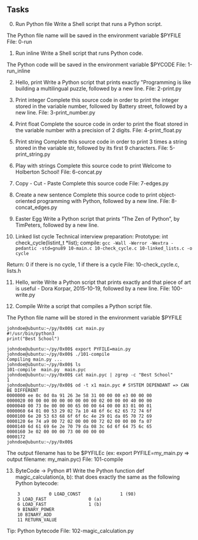 ## Tasks
0. Run Python file
Write a Shell script that runs a Python script.

The Python file name will be saved in the environment variable $PYFILE
File: 0-run
   
1. Run inline
Write a Shell script that runs Python code.

The Python code will be saved in the environment variable $PYCODE
File: 1-run_inline
   
2. Hello, print
Write a Python script that prints exactly "Programming is like building a multilingual puzzle, followed by a new line.
File: 2-print.py
   
3. Print integer
Complete this source code in order to print the integer stored in the variable number, followed by Battery street, followed by a new line.
File: 3-print_number.py
	   
4. Print float
Complete the source code in order to print the float stored in the variable number with a precision of 2 digits.
File: 4-print_float.py

5. Print string
Complete this source code in order to print 3 times a string stored in the variable str, followed by its first 9 characters.
File: 5-print_string.py
	   
6. Play with strings
Complete this source code to print Welcome to Holberton School!
File: 6-concat.py

7. Copy - Cut - Paste
Complete this source code
File: 7-edges.py

8. Create a new sentence
Complete this source code to print object-oriented programming with Python, followed by a new line.
File: 8-concat_edges.py

9. Easter Egg
Write a Python script that prints “The Zen of Python”, by TimPeters, followed by a new line.

10. Linked list cycle
Technical interview preparation:
Prototype: int check_cycle(listint_t *list);
compile: `gcc -Wall -Werror -Wextra -pedantic -std=gnu89 10-main.c 10-check_cycle.c 10-linked_lists.c -o cycle`

Return: 0 if there is no cycle, 1 if there is a cycle
File: 10-check_cycle.c, lists.h

11. Hello, write
Write a Python script that prints exactly and that piece of art is useful - Dora Korpar, 2015-10-19, followed by a new line.
File: 100-write.py
   
12. Compile
Write a script that compiles a Python script file.

The Python file name will be stored in the environment variable $PYFILE
```
johndoe@ubuntu:~/py/0x00$ cat main.py 
#!/usr/bin/python3
print("Best School")

johndoe@ubuntu:~/py/0x00$ export PYFILE=main.py
johndoe@ubuntu:~/py/0x00$ ./101-compile
Compiling main.py ...
johndoe@ubuntu:~/py/0x00$ ls
101-compile  main.py  main.pyc
johndoe@ubuntu:~/py/0x00$ cat main.pyc | zgrep -c "Best School"
1
johndoe@ubuntu:~/py/0x00$ od -t x1 main.pyc # SYSTEM DEPENDANT => CAN BE DIFFERENT
0000000 ee 0c 0d 0a 91 26 3e 58 31 00 00 00 e3 00 00 00
0000020 00 00 00 00 00 00 00 00 00 02 00 00 00 40 00 00
0000040 00 73 0e 00 00 00 65 00 00 64 00 00 83 01 00 01
0000060 64 01 00 53 29 02 7a 10 48 6f 6c 62 65 72 74 6f
0000100 6e 20 53 63 68 6f 6f 6c 4e 29 01 da 05 70 72 69
0000120 6e 74 a9 00 72 02 00 00 00 72 02 00 00 00 fa 07
0000140 6d 61 69 6e 2e 70 79 da 08 3c 6d 6f 64 75 6c 65
0000160 3e 02 00 00 00 73 00 00 00 00
0000172
johndoe@ubuntu:~/py/0x00$ 
```
The output filename has to be $PYFILEc (ex: export PYFILE=my_main.py => output filename: my_main.pyc)
File: 101-compile

13. ByteCode -> Python #1
Write the Python function def magic_calculation(a, b): that does exactly the same as the following Python bytecode:
```
	3           0 LOAD_CONST               1 (98)
	3 LOAD_FAST                0 (a)
	6 LOAD_FAST                1 (b)
	9 BINARY_POWER
	10 BINARY_ADD
	11 RETURN_VALUE
```
Tip: Python bytecode
File: 102-magic_calculation.py

